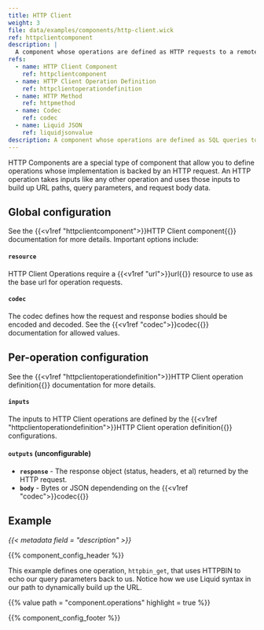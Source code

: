 ```yaml
---
title: HTTP Client
weight: 3
file: data/examples/components/http-client.wick
ref: httpclientcomponent
description: |
  A component whose operations are defined as HTTP requests to a remote server.
refs:
  - name: HTTP Client Component
    ref: httpclientcomponent
  - name: HTTP Client Operation Definition
    ref: httpclientoperationdefinition
  - name: HTTP Method
    ref: httpmethod
  - name: Codec
    ref: codec
  - name: Liquid JSON
    ref: liquidjsonvalue
description: A component whose operations are defined as SQL queries to a remote database.
---
```


HTTP Components are a special type of component that allow you to define operations whose implementation is backed by an HTTP request. An HTTP operation takes inputs like any other operation and uses those inputs to build up URL paths, query parameters, and request body data.

## Global configuration

See the {{<v1ref "httpclientcomponent">}}HTTP Client component{{</v1ref>}} documentation for more details. Important options include:

#### `resource`

HTTP Client Operations require a {{<v1ref "url">}}url{{</v1ref>}} resource to use as the base url for operation requests.

#### `codec`

The codec defines how the request and response bodies should be encoded and decoded. See the {{<v1ref "codec">}}codec{{</v1ref>}} documentation for allowed values.

## Per-operation configuration

See the {{<v1ref "httpclientoperationdefinition">}}HTTP Client operation definition{{</v1ref>}} documentation for more details.

#### `inputs`

The inputs to HTTP Client operations are defined by the {{<v1ref "httpclientoperationdefinition">}}HTTP Client operation definition{{</v1ref>}} configurations.

#### `outputs` (unconfigurable)

- **`response`** - The response object (status, headers, et al) returned by the HTTP request.
- **`body`** - Bytes or JSON dependending on the {{<v1ref "codec">}}codec{{</v1ref>}}


## Example

*{{< metadata field = "description" >}}*

{{% component_config_header %}}

This example defines one operation, `httpbin_get`, that uses HTTPBIN to echo our query parameters back to us. Notice how we use Liquid syntax in our path to dynamically build up the URL.

{{% value path = "component.operations" highlight = true %}}

{{% component_config_footer %}}